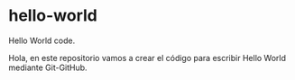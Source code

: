 # hello-world

Hello World code.

Hola, en este repositorio vamos a crear el código para escribir Hello World mediante Git-GitHub.
